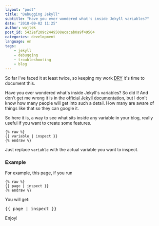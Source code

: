 ```yaml
---
layout: "post"
title: "Debugging Jekyll"
subtitle: "Have you ever wondered what's inside Jekyll variables?"
date: "2018-09-02 11:25"
author: wojtek
post_id: 5432ef209c2449508ecacab0a9f49504
categories: development
language: en
tags:
    - jekyll
    - debugging
    - troubleshooting
    - blog
---
```


So far I've faced it at least twice, so keeping my work [DRY](https://en.wikipedia.org/wiki/Don%27t_repeat_yourself) it's time to document this.

Have you ever wondered what's inside Jekyll's variables? So did I! And don't get me wrong it is in the [official Jekyll documentation](https://jekyllrb.com/docs/liquid/filters/), but I don't know how many people will get into such a detail. How many are aware of things like that so they can google it.

So here it is, a way to see what sits inside any variable in your blog, really useful if you want to create some features.

```liquid
{% raw %}
{{ variable | inspect }}
{% endraw %}
```

Just replace `variable` with the actual variable you want to inspect.

### Example

For example, this page, if you run

```liquid
{% raw %}
{{ page | inspect }}
{% endraw %}
```

You will get:

<pre>
{{ page | inspect }}
</pre>

Enjoy!
